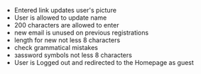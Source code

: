 
- Entered link updates user's picture
- User is allowed to update name
- 200 characters are allowed to enter
- new email is unused on previous registrations
- length for new not less 8 characters
- сheck grammatical mistakes
- зassword symbols not less 8 characters
- User is Logged out and redirected to the Homepage as guest
